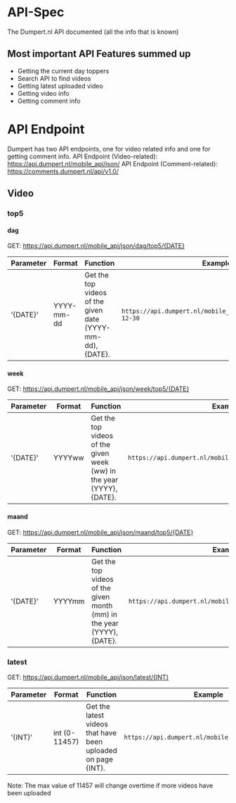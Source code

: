 # API-Spec
The Dumpert.nl API documented (all the info that is known)

## Most important API Features summed up
* Getting the current day toppers
* Search API to find videos
* Getting latest uploaded video
* Getting video info
* Getting comment info

# API Endpoint
Dumpert has two API endpoints, one for video related info and one for getting comment info.
API Endpoint (Video-related): https://api.dumpert.nl/mobile_api/json/
API Endpoint (Comment-related): https://comments.dumpert.nl/api/v1.0/

## Video
### top5
#### dag
GET: https://api.dumpert.nl/mobile_api/json/dag/top5/{DATE}

| Parameter | Format | Function | Example |
|----------|----------|----------|----------|
|'{DATE}' | YYYY-mm-dd | Get the top videos of the given date (YYYY-mm-dd), {DATE}.|`https://api.dumpert.nl/mobile_api/json/dag/top5/2018-12-30`|

#### week
GET: https://api.dumpert.nl/mobile_api/json/week/top5/{DATE}

| Parameter | Format | Function | Example |
|----------|----------|----------|----------|
|'{DATE}' | YYYYww | Get the top videos of the given week (ww) in the year (YYYY), {DATE}.|`https://api.dumpert.nl/mobile_api/json/week/top5/201852`|

#### maand
GET: https://api.dumpert.nl/mobile_api/json/maand/top5/{DATE}

| Parameter | Format | Function | Example |
|----------|----------|----------|----------|
|'{DATE}' | YYYYmm | Get the top videos of the given month (mm) in the year (YYYY), {DATE}.|`https://api.dumpert.nl/mobile_api/json/week/top5/201852`|

### latest
GET: https://api.dumpert.nl/mobile_api/json/latest/{INT}

| Parameter | Format | Function | Example |
|----------|----------|----------|----------|
|'{INT}' | int (0-11457) | Get the latest videos that have been uploaded on page {INT}.|`https://api.dumpert.nl/mobile_api/json/latest/0`|
Note: The max value of 11457 will change overtime if more videos have been uploaded


